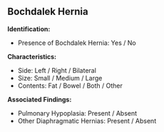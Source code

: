 
## Bochdalek Hernia

**Identification:**

- Presence of Bochdalek Hernia: Yes / No

**Characteristics:**

- Side: Left / Right / Bilateral
- Size: Small / Medium / Large
- Contents: Fat / Bowel / Both / Other

**Associated Findings:**

- Pulmonary Hypoplasia: Present / Absent
- Other Diaphragmatic Hernias: Present / Absent
